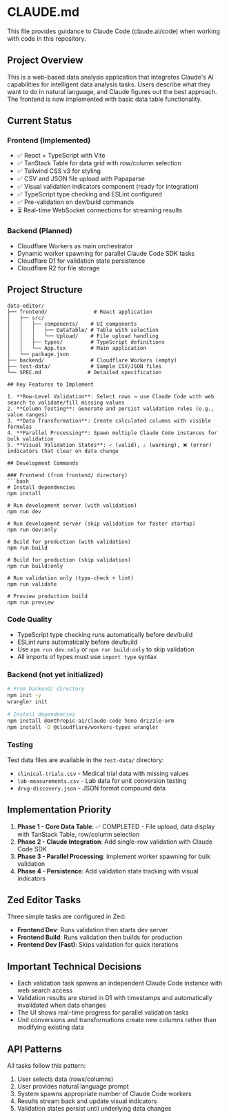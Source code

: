 # CLAUDE.md

This file provides guidance to Claude Code (claude.ai/code) when working with code in this repository.

## Project Overview

This is a web-based data analysis application that integrates Claude's AI capabilities for intelligent data analysis tasks. Users describe what they want to do in natural language, and Claude figures out the best approach. The frontend is now implemented with basic data table functionality.

## Current Status

### Frontend (Implemented)
- ✅ React + TypeScript with Vite
- ✅ TanStack Table for data grid with row/column selection
- ✅ Tailwind CSS v3 for styling
- ✅ CSV and JSON file upload with Papaparse
- ✅ Visual validation indicators component (ready for integration)
- ✅ TypeScript type checking and ESLint configured
- ✅ Pre-validation on dev/build commands
- ⏳ Real-time WebSocket connections for streaming results

### Backend (Planned)
- Cloudflare Workers as main orchestrator
- Dynamic worker spawning for parallel Claude Code SDK tasks
- Cloudflare D1 for validation state persistence
- Cloudflare R2 for file storage

## Project Structure

```
data-editor/
├── frontend/               # React application
│   ├── src/
│   │   ├── components/    # UI components
│   │   │   ├── DataTable/ # Table with selection
│   │   │   └── Upload/    # File upload handling
│   │   ├── types/         # TypeScript definitions
│   │   └── App.tsx        # Main application
│   └── package.json
├── backend/               # Cloudflare Workers (empty)
├── test-data/             # Sample CSV/JSON files
└── SPEC.md               # Detailed specification

## Key Features to Implement

1. **Row-Level Validation**: Select rows → use Claude Code with web search to validate/fill missing values
2. **Column Testing**: Generate and persist validation rules (e.g., value ranges)
3. **Data Transformation**: Create calculated columns with visible formulas
4. **Parallel Processing**: Spawn multiple Claude Code instances for bulk validation
5. **Visual Validation States**: ✓ (valid), ⚠️ (warning), ❌ (error) indicators that clear on data change

## Development Commands

### Frontend (from frontend/ directory)
```bash
# Install dependencies
npm install

# Run development server (with validation)
npm run dev

# Run development server (skip validation for faster startup)
npm run dev:only

# Build for production (with validation)
npm run build

# Build for production (skip validation)
npm run build:only

# Run validation only (type-check + lint)
npm run validate

# Preview production build
npm run preview
```

### Code Quality
- TypeScript type checking runs automatically before dev/build
- ESLint runs automatically before dev/build
- Use `npm run dev:only` or `npm run build:only` to skip validation
- All imports of types must use `import type` syntax

### Backend (not yet initialized)
```bash
# From backend/ directory
npm init -y
wrangler init

# Install dependencies
npm install @anthropic-ai/claude-code hono drizzle-orm
npm install -D @cloudflare/workers-types wrangler
```

### Testing
Test data files are available in the `test-data/` directory:
- `clinical-trials.csv` - Medical trial data with missing values
- `lab-measurements.csv` - Lab data for unit conversion testing
- `drug-discovery.json` - JSON format compound data

## Implementation Priority

1. **Phase 1 - Core Data Table**: ✅ COMPLETED - File upload, data display with TanStack Table, row/column selection
2. **Phase 2 - Claude Integration**: Add single-row validation with Claude Code SDK
3. **Phase 3 - Parallel Processing**: Implement worker spawning for bulk validation
4. **Phase 4 - Persistence**: Add validation state tracking with visual indicators

## Zed Editor Tasks

Three simple tasks are configured in Zed:
- **Frontend Dev**: Runs validation then starts dev server
- **Frontend Build**: Runs validation then builds for production  
- **Frontend Dev (Fast)**: Skips validation for quick iterations

## Important Technical Decisions

- Each validation task spawns an independent Claude Code instance with web search access
- Validation results are stored in D1 with timestamps and automatically invalidated when data changes
- The UI shows real-time progress for parallel validation tasks
- Unit conversions and transformations create new columns rather than modifying existing data

## API Patterns

All tasks follow this pattern:
1. User selects data (rows/columns)
2. User provides natural language prompt
3. System spawns appropriate number of Claude Code workers
4. Results stream back and update visual indicators
5. Validation states persist until underlying data changes